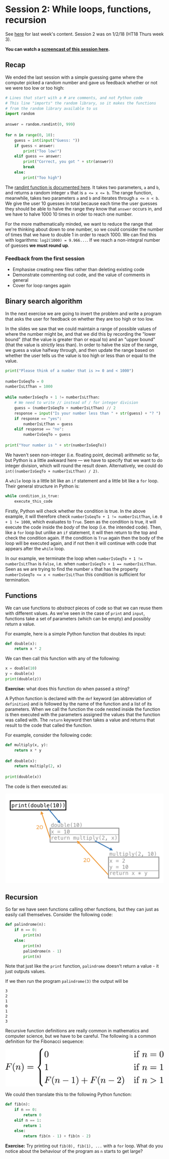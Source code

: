 # Session 2: While loops, functions, recursion

See [here][week1] for last week's content. Session 2 was on 1/2/18 (HT18 Thurs
week 3).

[week1]: https://github.com/oxcompsoc/learntocode/tree/master/session1

**You can watch a [screencast of this session here][video].**

[video]: https://youtu.be/orWvOaR0p8E

## Recap

We ended the last session with a simple guessing game where the computer picked
a random number and gave us feedback whether or not we were too low or too high:

```python
# Lines that start with a # are comments, and not Python code
# This line "imports" the random library, so it makes the functions
# from the random library available to us
import random

answer = random.randint(0, 999)

for n in range(0, 10):
    guess = int(input("Guess: "))
    if guess < answer:
        print("Too low!")
    elif guess == answer:
        print("Correct, you got " + str(answer))
        break
    else:
        print("Too high")
```

The [randint function is documented here][randint]. It takes two parameters,
`a` and `b`, and returns a random integer `x` that is `a <= x <= b`. The range
function, meanwhile, takes two parameters `a` and `b` and iterates through `a
<= n < b`. We give the user 10 guesses in total because each time the user
guesses they should be able to halve the range they know that `answer` occurs
in, and we have to halve 1000 10 times in order to reach one number.

[randint]: https://docs.python.org/3/library/random.html#random.randint

For the more mathematically minded, we want to reduce the range that we're
thinking about down to one number, so we could consider the number of times
that we have to double 1 in order to reach 1000. We can find this with
logarithms: `log2(1000) = 9.966...`. If we reach a non-integral number of
guesses **we must round up**.

### Feedback from the first session

* Emphasise creating new files rather than deleting existing code
* Demonstrate commenting out code, and the value of comments in general
* Cover for loop ranges again

## Binary search algorithm

In the next exercise we are going to invert the problem and write a program
that asks the user for feedback on whether they are too high or too low.

In the slides we saw that we could maintain a range of possible values of where
the number might be, and that we did this by recording the "lower bound" (that
the value is greater than or equal to) and an "upper bound" (that the value is
*strictly* less than). In order to halve the size of the range, we guess a
value halfway through, and then update the range based on whether the user
tells us the value is too high or less than or equal to the value.

```python
print("Please think of a number that is >= 0 and < 1000")

numberIsGeqTo = 0
numberIsLtThan = 1000

while numberIsGeqTo + 1 != numberIsLtThan:
    # We need to write // instead of / for integer division
    guess = (numberIsGeqTo + numberIsLtThan) // 2
    response = input("Is your number less than " + str(guess) + "? ")
    if response == "yes":
        numberIsLtThan = guess
    elif response == "no":
        numberIsGeqTo = guess

print("Your number is " + str(numberIsGeqTo))
```

We haven't seen non-integer (i.e. floating point, decimal) arithmetic so far,
but Python is a little awkward here — we have to specify that we want to do
integer division, which will round the result down. Alternatively, we could do
`int((numberIsGeqTo + numberIsLtThan) / 2)`.

A `while` loop is a little bit like an `if` statement and a little bit like a
`for` loop. Their general structure in Python is:

```python
while condition_is_true:
    execute_this_code
```

Firstly, Python will check whether the condition is true. In the above example,
it will therefore check `numberIsGeqTo + 1 != numberIsLtThan`, i.e. `0 + 1 !=
1000`, which evaluates to `True`. Seen as the condition is true, it will
execute the code inside the *body* of the loop (i.e. the intended code). Then,
like a `for` loop but unlike an `if` statement, it will then return to the top
and check the condition again. If the condition is `True` again then the body
of the loop will be executed again, and if not then it will continue with code
that appears after the `while` loop.

In our example, we terminate the loop when `numberIsGeqTo + 1 !=
numberIsLtThan` is `False`, i.e. when `numberIsGeqTo + 1 == numberIsLtThan`.
Seen as we are trying to find the number `x` that has the property
`numberIsGeqTo <= x < numberIsLtThan` this condition is sufficient for
termination.

## Functions

We can use functions to *abstract* pieces of code so that we can reuse them
with different values. As we've seen in the case of `print` and `input`,
functions take a set of parameters (which can be empty) and possibly return a
value.

For example, here is a simple Python function that doubles its input:

```python
def double(x):
    return x * 2
```

We can then call this function with any of the following:

```python
x = double(10)
y = double(x)
print(double(z))
```

**Exercise:** what does this function do when passed a string?

A Python function is declared with the `def` keyword (an abbreviation of
`definition`) and is followed by the name of the function and a list of its
parameters. When we call the function the code nested inside the function is
then executed with the parameters assigned the values that the function was
called with. The `return` keyword then takes a value and returns that result to
the code that called the function.

For example, consider the following code:

```python
def multiply(x, y):
    return x * y

def double(x):
    return multiply(2, x)

print(double(x))
```

The code is then executed as:

![Calls](calls.png)

## Recursion

So far we have seen functions calling other functions, but they can just as
easily call themselves. Consider the following code:

```python
def palindrome(n):
    if n == 0:
        print(n)
    else:
        print(n)
        palindrome(n - 1)
        print(n)
```

Note that just like the `print` function, `palindrome` doesn't return a value -
it just outputs values.

If we then run the program `palindrome(3)` the output will be

```
3
2
1
0
1
2
3
```

Recursive function definitions are really common in mathematics and computer
science, but we have to be careful. The following is a common definition for
the Fibonacci sequence:

![Fibonacci](fib.png)

We could then translate this to the following Python function:

```python
def fib(n):
    if n == 0:
        return 0
    elif n == 1:
        return 1
    else:
        return fib(n - 1) + fib(n - 2)
```

**Exercise:** Try printing out `fib(0), fib(1), ...` with a `for` loop. What do
you notice about the behaviour of the program as `n` starts to get large?
